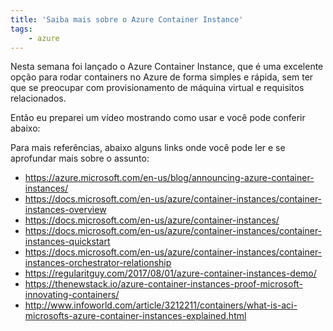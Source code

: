 ```yaml
---
title: 'Saiba mais sobre o Azure Container Instance'
tags:
    - azure
---
```


Nesta semana foi lançado o Azure Container Instance, que é uma excelente opção para rodar containers no Azure de forma simples e rápida, sem ter que se preocupar com provisionamento de máquina virtual e requisitos relacionados.

Então eu preparei um vídeo mostrando como usar e você pode conferir abaixo:

<script async="" id="asciicast-131745" src="https://asciinema.org/a/131745.js" type="text/javascript"></script>

Para mais referências, abaixo alguns links onde você pode ler e se aprofundar mais sobre o assunto:

- <https://azure.microsoft.com/en-us/blog/announcing-azure-container-instances/>
- <https://docs.microsoft.com/en-us/azure/container-instances/container-instances-overview>
- <https://docs.microsoft.com/en-us/azure/container-instances/>
- <https://docs.microsoft.com/en-us/azure/container-instances/container-instances-quickstart>
- <https://docs.microsoft.com/en-us/azure/container-instances/container-instances-orchestrator-relationship>
- <https://regularitguy.com/2017/08/01/azure-container-instances-demo/>
- <https://thenewstack.io/azure-container-instances-proof-microsoft-innovating-containers/>
- <http://www.infoworld.com/article/3212211/containers/what-is-aci-microsofts-azure-container-instances-explained.html>
